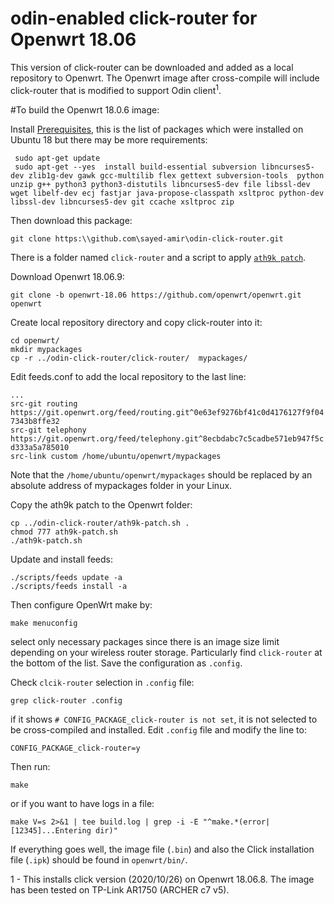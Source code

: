 # odin-enabled click-router for Openwrt 18.06
This version of click-router can be downloaded and added as a local repository to Openwrt. The Openwrt image after cross-compile will include click-router that is modified to support Odin client<sup>1</sup>. 

#To build the Openwrt 18.0.6 image:

Install [Prerequisites](https://openwrt.org/docs/guide-developer/build-system/install-buildsystem), this is the list of packages which were installed on Ubuntu 18 but there may be more requirements:

` sudo apt-get update`  
` sudo apt-get --yes  install build-essential subversion libncurses5-dev zlib1g-dev gawk gcc-multilib flex gettext subversion-tools  python unzip g++ python3 python3-distutils libncurses5-dev file libssl-dev wget libelf-dev ecj fastjar java-propose-classpath xsltproc python-dev libssl-dev libncurses5-dev git ccache xsltproc zip`    

Then download this package:

`git clone https:\\github.com\sayed-amir\odin-click-router.git`  

There is a folder named `click-router`  and a script to apply [`ath9k patch`](https://github.com/Wi5/odin-wi5/blob/master/odin-patch-driver-ath9k/ath9k-bssid-mask.patch).  

Download Openwrt 18.06.9:

`git clone -b openwrt-18.06 https://github.com/openwrt/openwrt.git openwrt `  


Create local repository directory and copy click-router into it:  

`cd openwrt/`  
`mkdir mypackages`  
`cp -r ../odin-click-router/click-router/  mypackages/` 

Edit feeds.conf to add the local repository to the last line:  

`...`  
`src-git routing https://git.openwrt.org/feed/routing.git^0e63ef9276bf41c0d4176127f9f047343b8ffe32`  
`src-git telephony https://git.openwrt.org/feed/telephony.git^8ecbdabc7c5cadbe571eb947f5cd333a5a785010`  
`src-link custom /home/ubuntu/openwrt/mypackages`  

Note that the `/home/ubuntu/openwrt/mypackages` should be replaced by an absolute address of mypackages folder in your Linux.


Copy the ath9k patch to the Openwrt folder:  

`cp ../odin-click-router/ath9k-patch.sh .`  
`chmod 777 ath9k-patch.sh`  
`./ath9k-patch.sh`  

Update and install feeds:  

`./scripts/feeds update -a`  
`./scripts/feeds install -a`  


Then configure OpenWrt make by:  

`make menuconfig`  

select only necessary packages since there is an image size limit depending on your wireless router storage. Particularly find `click-router` at the bottom of the list. Save the configuration as `.config`.

Check `clcik-router` selection in `.config` file:  

`grep click-router .config`  

if it shows `# CONFIG_PACKAGE_click-router is not set`, it is not selected to be cross-compiled and installed. Edit `.config` file and modify the line to:

`CONFIG_PACKAGE_click-router=y`  


Then run:  

`make`

or if you want to have logs in a file:

`make V=s 2>&1 | tee build.log | grep -i -E "^make.*(error|[12345]...Entering dir)"`  

If everything goes well, the image file (`.bin`) and also the Click installation file (`.ipk`) should be found in `openwrt/bin/`. 


1 - This installs click version (2020/10/26) on Openwrt 18.06.8. The image has been tested on TP-Link AR1750 (ARCHER c7 v5).
